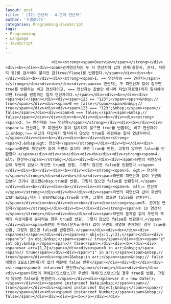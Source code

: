 ```yaml
---
layout: post
title: ' [12] 연산자 - 4.관계 연산자'
author: 'ㅎ엘로이ㅎ'
categories: Programming-JavaScript
tags:
- Programming
- Language
- JavaScript
-
---
```



<script> location.href='https://cafe.naver.com/develoid/701886' ; </script>


















						<div><strong><span>Overview</span></strong></div><div><b></div><div><span>관계연산자는 두 피 연산자의 값의 관계(같은지, 큰지, 작은지 등)를 검사하여 불리언 값(true/flase)를 반환한다.</span></div><div><b></div><div><b></div><div><strong><span>1. == 연산자와 === 연산자</span></strong></div><div><b></div><div><span>== 연산자는 두 피연산자 값이 같으면 true를 반환하는 비교 연산자이고, === 연산자는 값뿐만 아니라 타입(자료형)까지 일치하여야만 true를 반환하는 일치 연산자이다.</span></div><div><b></div><div><span>ex)</span></div><div><span>123 == "123";</span><span>&nbsp;// true</span></div><div><span>0 == false;</span><span>&nbsp;// true</span></div><div><div><span>123 === "123";&nbsp;</span><span>// false</span></div><div><span>0 === false;</span><span>&nbsp;// false</span></div></div><div><b></div><div><b></div><div><strong><span>2. != 연산자와 !== 연산자</span></strong></div><div><b></div><div><span>!= 연산자는 두 피연산자 값이 일치하지 않으면 true를 반환하는 비교 연산자이고,&nbsp;!== 두값과 타입까지 일치하지 않으면 true를 리턴하는 일치 연산자이다.</span></div><div><b></div><div><b></div><div><strong><span>3.&nbsp;&gt; 연산자</span></strong></div><div><b></div><div><span>좌변의 피연산자 값이 우변의 값보다 크면 true를 반환, 그렇지 않으면 false를 반환한다.</span></div><div><b></div><div><b></div><div><strong><span>4. &lt; 연산자</span></strong></div><div><b></div><div><span>좌변의 피연산자 값이 우변의 값보다 작으면 true를 반환, 그렇지 않으면 false를 반환한다.</span></div><div><b></div><div><b></div><div><strong><span>5. &gt;= 연산자</span></strong></div><div><b></div><div><span>좌변의 피연산자 값이 우변의 값보다 크거나 같으면&nbsp;true를 반환, 그렇지 않으면 false를 반환한다.</span></div><div><b></div><div><b></div><div><strong><span>6. &lt;= 연산자</span></strong></div><div><b></div><div><span>좌변의 피연산자 값이 우변의 값보다&nbsp;작거나 같으면&nbsp;true를 반환, 그렇지 않으면 false를 반환한다.</span></div><div><b></div><div><b></div><div><strong><span>5. 관계형 연산자</span></strong></div><div><b></div><div><strong><span>① in 연산자</span></strong></div><div><b></div><div><span>좌변의 문자열 값이 우변의 객체의 속성이름에 존재하는 경우 true를 반환, 그렇지 않으면 false를 반환한다.</span></div><div><span>좌변의 인덱스(문자or숫자) 값이 우변의 배열에 존재하는 경우 true를 반환, 그렇지 않으면 false를 반환한다.</span></div><div><b></div><div><span>ex)</span></div><div><span>var obj={x:1,y:2};</span></div><div><span>"x" in obj;&nbsp;</span><span>// true</span></div><div><span>"z" int obj;&nbsp;</span><span>// fase</span></div><div><b></div><div><span>var arr={1,2}</span></div><div><span>0 in arr;&nbsp;</span><span>// true</span></div><div><span>"1" in arr;</span><span>&nbsp;// true</span></div><div><span>2&nbsp;in arr;</span><span>&nbsp;// false 배열의 2요소(3번째)가 없기 때문에 false 반환</span></div><div><b></div><div><strong><span>② intanceof 연산자</span></strong></div><div><b></div><div><span>좌변의 객체값(인스턴스)가 우변의 객체(인스턴스)일 경우 true를 반환, 그렇지 않으면 false를 반환한다.</span></div><div><span>var d = new Date();</span></div><div><span>d instanceof Date;&nbsp;</span><span>// true</span></div><div><span>d instanceof Object;&nbsp;</span><span>// true</span></div><div><span>d instanceof Number;</span><span>&nbsp;// false</span></div><div><div><p><b></p></div></div>
